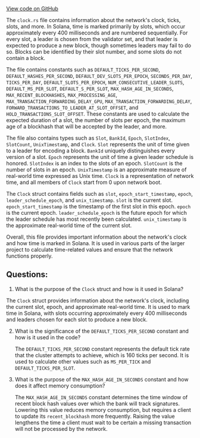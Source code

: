 
[View code on GitHub](https://github.com/solana-labs/solana/blob/master/sdk/program/src/clock.rs)

The `clock.rs` file contains information about the network's clock, ticks, slots, and more. In Solana, time is marked primarily by slots, which occur approximately every 400 milliseconds and are numbered sequentially. For every slot, a leader is chosen from the validator set, and that leader is expected to produce a new block, though sometimes leaders may fail to do so. Blocks can be identified by their slot number, and some slots do not contain a block.

The file contains constants such as `DEFAULT_TICKS_PER_SECOND`, `DEFAULT_HASHES_PER_SECOND`, `DEFAULT_DEV_SLOTS_PER_EPOCH`, `SECONDS_PER_DAY`, `TICKS_PER_DAY`, `DEFAULT_SLOTS_PER_EPOCH`, `NUM_CONSECUTIVE_LEADER_SLOTS`, `DEFAULT_MS_PER_SLOT`, `DEFAULT_S_PER_SLOT`, `MAX_HASH_AGE_IN_SECONDS`, `MAX_RECENT_BLOCKHASHES`, `MAX_PROCESSING_AGE`, `MAX_TRANSACTION_FORWARDING_DELAY_GPU`, `MAX_TRANSACTION_FORWARDING_DELAY`, `FORWARD_TRANSACTIONS_TO_LEADER_AT_SLOT_OFFSET`, and `HOLD_TRANSACTIONS_SLOT_OFFSET`. These constants are used to calculate the expected duration of a slot, the number of slots per epoch, the maximum age of a blockhash that will be accepted by the leader, and more.

The file also contains types such as `Slot`, `BankId`, `Epoch`, `SlotIndex`, `SlotCount`, `UnixTimestamp`, and `Clock`. `Slot` represents the unit of time given to a leader for encoding a block. `BankId` uniquely distinguishes every version of a slot. `Epoch` represents the unit of time a given leader schedule is honored. `SlotIndex` is an index to the slots of an epoch. `SlotCount` is the number of slots in an epoch. `UnixTimestamp` is an approximate measure of real-world time expressed as Unix time. `Clock` is a representation of network time, and all members of `Clock` start from 0 upon network boot.

The `Clock` struct contains fields such as `slot`, `epoch_start_timestamp`, `epoch`, `leader_schedule_epoch`, and `unix_timestamp`. `slot` is the current slot. `epoch_start_timestamp` is the timestamp of the first slot in this epoch. `epoch` is the current epoch. `leader_schedule_epoch` is the future epoch for which the leader schedule has most recently been calculated. `unix_timestamp` is the approximate real-world time of the current slot.

Overall, this file provides important information about the network's clock and how time is marked in Solana. It is used in various parts of the larger project to calculate time-related values and ensure that the network functions properly.
## Questions: 
 1. What is the purpose of the `Clock` struct and how is it used in Solana?
   
   The `Clock` struct provides information about the network's clock, including the current slot, epoch, and approximate real-world time. It is used to mark time in Solana, with slots occurring approximately every 400 milliseconds and leaders chosen for each slot to produce a new block.

2. What is the significance of the `DEFAULT_TICKS_PER_SECOND` constant and how is it used in the code?
   
   The `DEFAULT_TICKS_PER_SECOND` constant represents the default tick rate that the cluster attempts to achieve, which is 160 ticks per second. It is used to calculate other values such as `MS_PER_TICK` and `DEFAULT_TICKS_PER_SLOT`.

3. What is the purpose of the `MAX_HASH_AGE_IN_SECONDS` constant and how does it affect memory consumption?
   
   The `MAX_HASH_AGE_IN_SECONDS` constant determines the time window of recent block hash values over which the bank will track signatures. Lowering this value reduces memory consumption, but requires a client to update its `recent_blockhash` more frequently. Raising the value lengthens the time a client must wait to be certain a missing transaction will not be processed by the network.